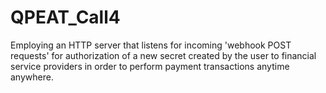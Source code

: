 # QPEAT_Call4
Employing an HTTP server that listens for incoming 'webhook POST requests' for authorization of a new secret created by the user to financial service providers in order to perform payment transactions anytime anywhere.

